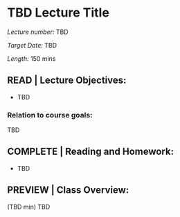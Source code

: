 # TBD Lecture Title

*Lecture number:* TBD

*Target Date:* TBD

*Length:* 150 mins

## READ | Lecture Objectives:

* TBD

### Relation to course goals:

TBD

## COMPLETE | Reading and Homework:

* TBD

## PREVIEW | Class Overview:

(TBD min) TBD

